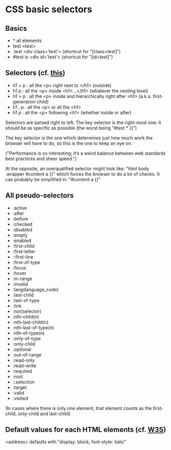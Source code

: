# CSS basic selectors

## Basics
- \*   all elements
- test  \<test>
- .test  \<div class='test'>   (shortcut for "[class=test]")
- \#test   is   \<div id='test'>        (shortcut for "[id=test]")


## Selectors (cf. [this](https://flukeout.github.io))
- h1 + p : all the \<p> right next to \</h1> (outside)
- h1    p : all the \<p> inside \<h1>...\</h1> (whatever the nesting level)
- h1 > p : all the \<p> inside and hierarchically right after \<h1> (a.k.a. first-generation child)
- h1 ,  p : all the \<p> or all the \<h1>
- h1    p : all the \<p> following \<h1> (whether inside or after)

Selectors are parsed right to left. The key selector is the right-most one: it should be as specific as possible (the worst being “#test * {}”)

The key selector is the one which determines just how much work the browser will have to do, so this is the one to keep an eye on.

("Performance is so interesting; it’s a weird balance between web standards best practices and sheer speed.")

At the opposite, an overqualified selector might look like:
"html body .wrapper #content a {}"
which forces the browser to do a lot of checks. It can probably be simplified in: "#content a {}"

## All pseudo-selectors
- :active
- :after
- :before
- :checked
- :disabled
- :empty
- :enabled
- :first-child
- :first-letter
- ::first-line
- :first-of-type
- :focus
- :hover
- :in-range
- :invalid
- :lang(language_code)
- :last-child
- :last-of-type
- :link
- :not(selector)
- :nth-child(n)
- :nth-last-child(n)
- :nth-last-of-type(n)
- :nth-of-type(n)
- :only-of-type
- :only-child
- :optional
- :out-of-range
- :read-only
- :read-write
- :required
- :root
- ::selection
- :target
- :valid
- :visited

(In cases where there is only one element, that element counts as the first-child, only-child and last-child)

## Default values for each HTML elements (cf. [W3S](https://www.w3schools.com/))
\<address>   defaults with "display: block; font-style: italic"
